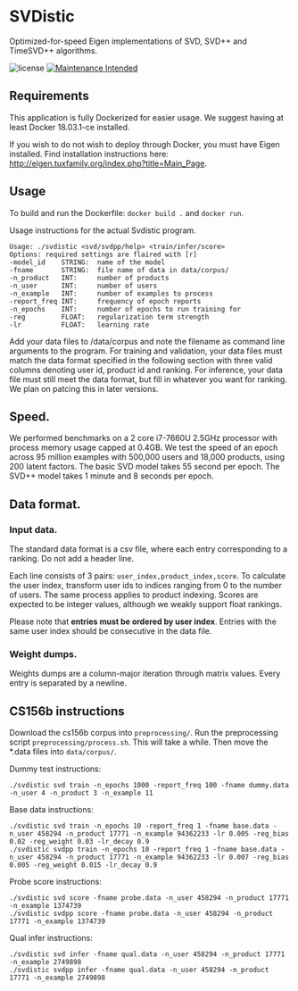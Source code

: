 # SVDistic
Optimized-for-speed Eigen implementations of SVD, SVD++ and TimeSVD++ algorithms.

![license](https://img.shields.io/github/license/mashape/apistatus.svg)
[![Maintenance Intended](http://maintained.tech/badge.svg)](http://maintained.tech/) 
## Requirements
This application is fully Dockerized for easier usage. We suggest having at least Docker 18.03.1-ce installed.

If you wish to do not wish to deploy through Docker, you must have Eigen installed.
Find installation instructions here:
<http://eigen.tuxfamily.org/index.php?title=Main_Page>.

## Usage
To build and run the Dockerfile: `docker build .` and `docker run`.

Usage instructions for the actual Svdistic program.
```
Usage: ./svdistic <svd/svdpp/help> <train/infer/score>
Options: required settings are flaired with [r]
-model_id    STRING:  name of the model
-fname       STRING:  file name of data in data/corpus/
-n_product   INT:     number of products
-n_user      INT:     number of users
-n_example   INT:     number of examples to process
-report_freq INT:     frequency of epoch reports
-n_epochs    INT:     number of epochs to run training for
-reg         FLOAT:   regularization term strength
-lr          FLOAT:   learning rate
```

Add your data files to /data/corpus and note the filename as command line arguments to the program. For training and validation, your data files must match the data format specified in the following section with three valid columns denoting user id, product id and ranking. For inference, your data file must still meet the data format, but fill in whatever you want for ranking. We plan on patcing this in later versions.


## Speed.
We performed benchmarks on a 2 core i7-7660U 2.5GHz processor with process memory usage capped at 0.4GB. We test the speed of an epoch across 95 million examples with 500,000 users and 18,000 products, using 200 latent factors.
The basic SVD model takes 55 second per epoch. The SVD++ model takes 1 minute and 8 seconds per epoch.

## Data format.
### Input data.
The standard data format is a csv file, where each entry corresponding to a ranking.
Do not add a header line.

Each line consists of 3 pairs: `user_index,product_index,score`.
To calculate the user index, transform user ids to indices ranging from 0 to the number of users.
The same process applies to product indexing.
Scores are expected to be integer values, although we weakly support float rankings.

Please note that **entries must be ordered by user index**. Entries with the same user index should be consecutive in the data file.

### Weight dumps.
Weights dumps are a column-major iteration through matrix
values. Every entry is separated by a newline.

## CS156b instructions
Download the cs156b corpus into `preprocessing/`. Run the preprocessing script `preprocessing/process.sh`. This will take a while. Then move the *.data files into `data/corpus/`.

Dummy test instructions:
```
./svdistic svd train -n_epochs 1000 -report_freq 100 -fname dummy.data -n_user 4 -n_product 3 -n_example 11
```

Base data instructions:
```
./svdistic svd train -n_epochs 10 -report_freq 1 -fname base.data -n_user 458294 -n_product 17771 -n_example 94362233 -lr 0.005 -reg_bias 0.02 -reg_weight 0.03 -lr_decay 0.9
./svdistic svdpp train -n_epochs 10 -report_freq 1 -fname base.data -n_user 458294 -n_product 17771 -n_example 94362233 -lr 0.007 -reg_bias 0.005 -reg_weight 0.015 -lr_decay 0.9
```

Probe score instructions:
```
./svdistic svd score -fname probe.data -n_user 458294 -n_product 17771 -n_example 1374739
./svdistic svdpp score -fname probe.data -n_user 458294 -n_product 17771 -n_example 1374739
```

Qual infer instructions:
```
./svdistic svd infer -fname qual.data -n_user 458294 -n_product 17771 -n_example 2749898
./svdistic svdpp infer -fname qual.data -n_user 458294 -n_product 17771 -n_example 2749898
```




